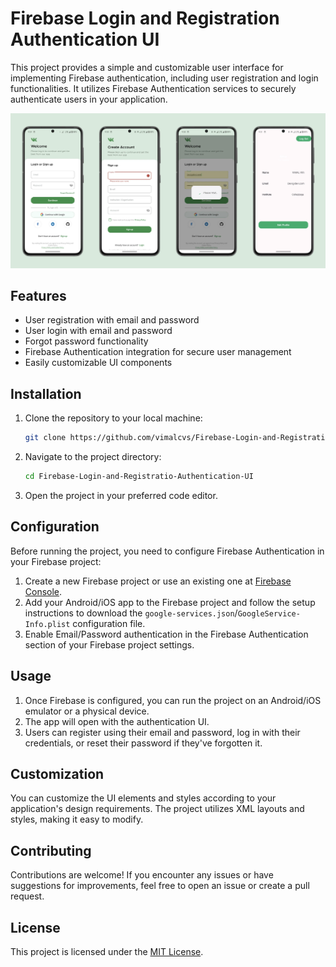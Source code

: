 # Firebase Login and Registration Authentication UI

This project provides a simple and customizable user interface for implementing Firebase authentication, including user registration and login functionalities. It utilizes Firebase Authentication services to securely authenticate users in your application.

![Alt text](img.webp?raw=true "Title")

## Features

- User registration with email and password
- User login with email and password
- Forgot password functionality
- Firebase Authentication integration for secure user management
- Easily customizable UI components

## Installation

1. Clone the repository to your local machine:

    ```bash
    git clone https://github.com/vimalcvs/Firebase-Login-and-Registratio-Authentication-UI.git
    ```

2. Navigate to the project directory:

    ```bash
    cd Firebase-Login-and-Registratio-Authentication-UI
    ```

3. Open the project in your preferred code editor.

## Configuration

Before running the project, you need to configure Firebase Authentication in your Firebase project:

1. Create a new Firebase project or use an existing one at [Firebase Console](https://console.firebase.google.com/).
2. Add your Android/iOS app to the Firebase project and follow the setup instructions to download the `google-services.json`/`GoogleService-Info.plist` configuration file.
3. Enable Email/Password authentication in the Firebase Authentication section of your Firebase project settings.

## Usage

1. Once Firebase is configured, you can run the project on an Android/iOS emulator or a physical device.
2. The app will open with the authentication UI.
3. Users can register using their email and password, log in with their credentials, or reset their password if they've forgotten it.

## Customization

You can customize the UI elements and styles according to your application's design requirements. The project utilizes XML layouts and styles, making it easy to modify.

## Contributing

Contributions are welcome! If you encounter any issues or have suggestions for improvements, feel free to open an issue or create a pull request.

## License

This project is licensed under the [MIT License](LICENSE).
